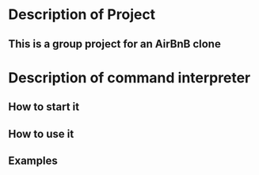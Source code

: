 # Description of Project
## This is a group project for an AirBnB clone
# Description of command interpreter
## How to start it
## How to use it
## Examples
